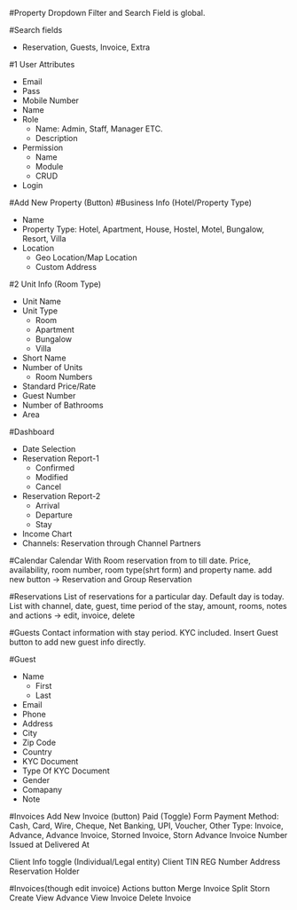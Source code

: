 #Property Dropdown Filter and Search Field is global.


#Search fields
* Reservation, Guests, Invoice, Extra

#1 User
Attributes
* Email
* Pass
* Mobile Number
* Name
* Role
    * Name: Admin, Staff, Manager ETC.
    * Description     
* Permission
    * Name
    * Module
    * CRUD
* Login

#Add New Property (Button)
#Business Info (Hotel/Property Type)
* Name
* Property Type: Hotel, Apartment, House, Hostel, Motel, Bungalow, Resort, Villa
* Location
    * Geo Location/Map Location
    * Custom Address

#2 Unit Info (Room Type)
* Unit Name
* Unit Type
    * Room
    * Apartment
    * Bungalow
    * Villa
* Short Name
* Number of Units 
    * Room Numbers
* Standard Price/Rate
* Guest Number
* Number of Bathrooms
* Area

#Dashboard
* Date Selection
* Reservation Report-1
    * Confirmed
    * Modified
    * Cancel
* Reservation Report-2
    * Arrival
    * Departure
    * Stay
* Income Chart
* Channels: Reservation through Channel Partners

#Calendar
Calendar With Room reservation from to till date. Price, availability, room number, room type(shrt form) and property name.
add new button -> Reservation and Group Reservation

#Reservations
List of reservations for a particular day. Default day is today.
List with channel, date, guest, time period of the stay, amount, rooms, notes and actions -> edit, invoice, delete

#Guests
Contact information with stay period. KYC included.
Insert Guest button to add new guest info directly.

#Guest
* Name
    * First
    * Last
* Email
* Phone
* Address
* City
* Zip Code
* Country
* KYC Document
* Type Of KYC Document
* Gender
* Comapany
* Note

#Invoices
Add New Invoice (button)
Paid (Toggle)
Form
    Payment Method: Cash, Card, Wire, Cheque, Net Banking, UPI, Voucher, Other
Type: Invoice, Advance, Advance Invoice, Storned Invoice, Storn Advance
Invoice Number
Issued at
Delivered At

Client Info 
    toggle (Individual/Legal entity)
    Client
    TIN
    REG Number
    Address
    Reservation Holder
    
#Invoices(though edit invoice)
Actions button
    Merge Invoice
    Split
    Storn
    Create
    View Advance
    View Invoice
    Delete Invoice
   
